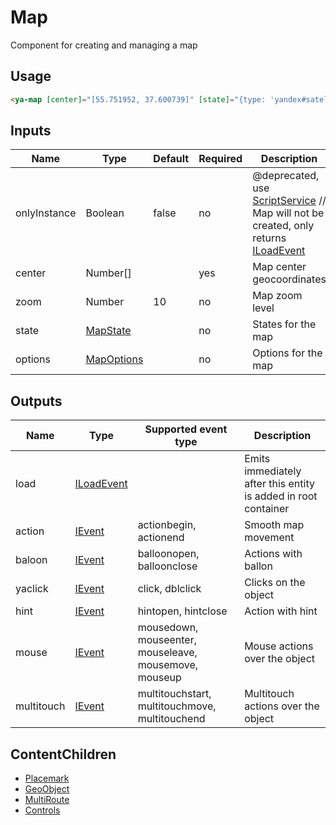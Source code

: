 # Map

Component for creating and managing a map

## Usage

```html
<ya-map [center]="[55.751952, 37.600739]" [state]="{type: 'yandex#satellite'}"></ya-map>
```

## Inputs

| Name         | Type         | Default | Required | Description                                                                            |
|--------------|--------------|---------|----------|----------------------------------------------------------------------------------------|
| onlyInstance | Boolean      | false   | no       | @deprecated, use [ScriptService] // Map will not be created, only returns [ILoadEvent] |
| center       | Number[]     |         | yes      | Map center geocoordinates                                                              |
| zoom         | Number       | 10      | no       | Map zoom level                                                                         |
| state        | [MapState]   |         | no       | States for the map                                                                     |
| options      | [MapOptions] |         | no       | Options for the map                                                                    |

[ScriptService]: services/script.md
[MapState]: https://tech.yandex.ru/maps/jsapi/doc/2.1/ref/reference/Map-docpage/#Map__param-state
[MapOptions]: https://tech.yandex.ru/maps/jsapi/doc/2.1/ref/reference/Map-docpage/#Map__param-options

## Outputs

| Name       | Type         | Supported event type                                  | Description                                                    |
|------------|--------------|-------------------------------------------------------|----------------------------------------------------------------|
| load       | [ILoadEvent] |                                                       | Emits immediately after this entity is added in root container |
| action     | [IEvent]     | actionbegin, actionend                                | Smooth map movement                                            |
| baloon     | [IEvent]     | balloonopen, balloonclose                             | Actions with ballon                                            |
| yaclick    | [IEvent]     | click, dblclick                                       | Clicks on the object                                           |
| hint       | [IEvent]     | hintopen, hintclose                                   | Action with hint                                               |
| mouse      | [IEvent]     | mousedown, mouseenter, mouseleave, mousemove, mouseup | Mouse actions over the object                                  |
| multitouch | [IEvent]     | multitouchstart, multitouchmove, multitouchend        | Multitouch actions over the object                             |

[ILoadEvent]: https://github.com/ddubrava/angular8-yandex-maps/blob/develop/projects/angular8-yandex-maps/src/lib/models/models.ts#L23
[IEvent]: https://github.com/ddubrava/angular8-yandex-maps/blob/develop/projects/angular8-yandex-maps/src/lib/models/models.ts#L34

## ContentChildren
- [Placemark](components/placemark.md)
- [GeoObject](components/geoobject.md)
- [MultiRoute](components/multiroute.md)
- [Controls](components/controls.md)
